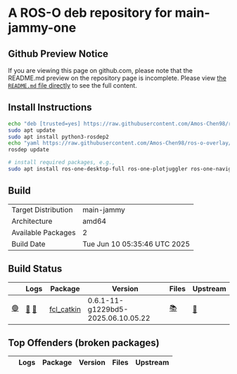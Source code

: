 # A ROS-O deb repository for main-jammy-one

## Github Preview Notice

If you are viewing this page on github.com, please note that the README.md preview on the repository page is incomplete.
Please view [the `README.md` file directly](https://github.com/Amos-Chen98/ros-o-overlay/blob/main-jammy-one/README.md) to see the full content.

## Install Instructions

```bash
echo "deb [trusted=yes] https://raw.githubusercontent.com/Amos-Chen98/ros-o-overlay/main-jammy-one/repository/ ./" | sudo tee /etc/apt/sources.list.d/Amos-Chen98_ros-o-overlay-main-jammy-one.list
sudo apt update
sudo apt install python3-rosdep2
echo "yaml https://raw.githubusercontent.com/Amos-Chen98/ros-o-overlay/main-jammy-one/repository/local.yaml debian" | sudo tee /etc/ros/rosdep/sources.list.d/1-Amos-Chen98_ros-o-overlay-main-jammy-one.list
rosdep update

# install required packages, e.g.,
sudo apt install ros-one-desktop-full ros-one-plotjuggler ros-one-navigation [...]
```

## Build

|     |     |
| --- | --- |
| Target Distribution | main-jammy |
| Architecture | amd64 |
| Available Packages | 2 |
| Build Date | Tue Jun 10 05:35:46 UTC 2025 |

## Build Status

|   | Logs | Package | Version | Files | Upstream |
| - | ---- | ------- | ------- | ----- | -------- |
| <a id="[fcl_catkin](https://raw.githubusercontent.com/Amos-Chen98/ros-o-overlay/main-jammy-one/repository/ros-one-fcl-catkin_0.6.1-11-g1229bd5-2025.06.10.05.22_amd64.deb)" href="#[fcl_catkin](https://raw.githubusercontent.com/Amos-Chen98/ros-o-overlay/main-jammy-one/repository/ros-one-fcl-catkin_0.6.1-11-g1229bd5-2025.06.10.05.22_amd64.deb)">:green_circle:</a> | [:green_book:](https://raw.githubusercontent.com/Amos-Chen98/ros-o-overlay/main-jammy-one/repository/fcl_catkin_0.6.1-11-g1229bd5-2025.06.10.05.22-bloom_generate.log) [:green_book:](https://raw.githubusercontent.com/Amos-Chen98/ros-o-overlay/main-jammy-one/repository/ros-one-fcl-catkin_0.6.1-11-g1229bd5-2025.06.10.05.22_amd64-2025-06-10T05:22:16Z.build) | [fcl_catkin](https://raw.githubusercontent.com/Amos-Chen98/ros-o-overlay/main-jammy-one/repository/ros-one-fcl-catkin_0.6.1-11-g1229bd5-2025.06.10.05.22_amd64.deb) | 0.6.1-11-g1229bd5-2025.06.10.05.22 | [:books:](https://raw.githubusercontent.com/Amos-Chen98/ros-o-overlay/main-jammy-one/repository/ros-one-fcl-catkin_0.6.1-11-g1229bd5-2025.06.10.05.22_amd64.files) | [:link:](https://github.com/wxmerkt/fcl_catkin/tree/master) |

## Top Offenders (broken packages)

|   | Logs | Package | Version | Files | Upstream |
| - | ---- | ------- | ------- | ----- | -------- |
